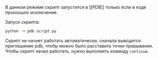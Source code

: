 В данном режиме скрипт запустится в [[PDB]] только если в коде произошло исключение. 

Запуск скрипта:
```bash
python -m pdb script.py
```

Скрипт не начнет работать автоматически, сначала выводится приглашение pdb, чтобы можно было расставить точки прерывания. Чтобы скрипт начал работать, нужно выполнить команду `continue`. 
